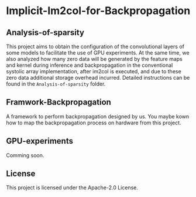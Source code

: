 # Implicit-Im2col-for-Backpropagation


## Analysis-of-sparsity
This project aims to obtain the configuration of the convolutional layers of some models to facilitate the use of GPU experiments. At the same time, we also analyzed how many zero data will be generated by the feature maps and kernel during inference and backpropagation in the conventional systolic array implementation, after im2col is executed, and due to these zero data additional storage overhead incurred. Detailed instructions can be found in the `Analysis-of-sparsity` folder.

## Framwork-Backpropagation
A framework to perform backpropagation designed by us. You maybe kown how to map the backpropagation process on hardware from this project. 

## GPU-experiments
Comming soon.

## License
This project is licensed under the Apache-2.0 License.
